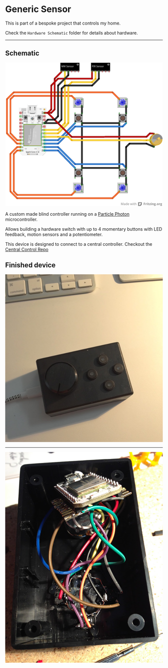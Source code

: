 Generic Sensor
===================

This is part of a bespoke project that controls my home.

Check the `Hardware Schematic` folder for details about hardware.
   

----------


Schematic
-------------


![Schematic](https://raw.githubusercontent.com/dermotos/generic-sensor/master/hardware%20schematic/Schematic-Generic-Sensor.png)

A custom made blind controller running on a [Particle Photon](https://particle.io) microcontroller.

Allows building a hardware switch with up to 4 momentary buttons with LED feedback, motion sensors and a potentiometer.

This device is designed to connect to a central controller. Checkout the [Central Control Repo](http://github.com/dermotos/central)


Finished device
-------------

![Hardware device](https://raw.githubusercontent.com/dermotos/generic-sensor/master/img/black-device.png)

---

![Hardware device](https://raw.githubusercontent.com/dermotos/generic-sensor/master/img/device-internal.png)

